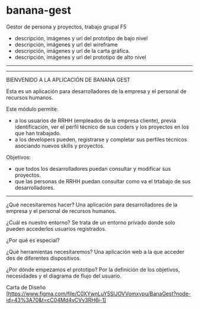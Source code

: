 # banana-gest
Gestor de persona y proyectos, trabajo grupal F5


- descripción, imágenes y url del prototipo de bajo nivel
- descripción, imágenes y url del wireframe
- descripción, imágenes y url de la carta gráfica.
- descripción, imágenes y url del prototipo de alto nivel

------------
------------
BIENVENIDO A LA APLICACIÓN DE BANANA GEST

Esta es un aplicación para desarrolladores de la empresa y el personal de recursos humanos.

Este módulo permite:
- a los usuarios de RRHH (empleados de la empresa cliente), previa identificación, ver el perfil técnico de sus coders y los proyectos en los que han trabajado.
- a los developers pueden, registrarse y completar sus perfiles técnicos asociando nuevos skills y proyectos.


Objetivos:
- que todos los desarrolladores puedan consultar y modificar sus proyectos.
- que las personas de RRHH puedan consultar como va el trtabajo de sus desarrolladores.


-----------
¿Qué necesitaremos hacer?
Una aplicación para desarrolladores de la empresa y el personal de recursos humanos.

¿Cuál es nuestro entorno?
Se trata de un entorno privado donde solo pueden accederlos usuarios registrados.

¿Por qué es especial?


¿Qué herramientas necesitaremos?
Una aplicación web a la que acceder des de diferentes dispositivos.

¿Por dónde empezamos el prototipo?
Por la definición de los objetivos, necesidades y el diagrama de flujo del usuario.

Carta de Diseño [https://www.figma.com/file/C0XYwnLuY5SlJOVVomxvpu/BanaGest?node-id=43%3A70&t=cC04Md4vCVv3RH6j-1]
